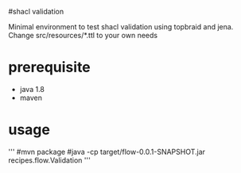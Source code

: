 #shacl validation

Minimal environment to test shacl validation using topbraid and jena. 
Change src/resources/*.ttl to your own needs

# prerequisite
- java 1.8
- maven

# usage

'''
#mvn package
#java -cp target/flow-0.0.1-SNAPSHOT.jar recipes.flow.Validation
'''
